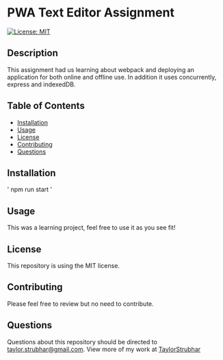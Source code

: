 # PWA Text Editor Assignment

[![License: MIT](https://img.shields.io/badge/License-MIT-yellow.svg)](https://opensource.org/licenses/MIT)

## Description

This assignment had us learning about webpack and deploying an application for both online and offline use. In addition it uses concurrently, express and indexedDB.

## Table of Contents

* [Installation](#installation)
* [Usage](#usage)
* [License](#license)
* [Contributing](#contributing)
* [Questions](#questions)

## Installation
'
npm run start
'
## Usage

This was a learning project, feel free to use it as you see fit!

## License

This repository is using the MIT license.

## Contributing

Please feel free to review but no need to contribute.

## Questions

Questions about this repository should be directed to [taylor.strubhar@gmail.com](mailto:taylor.strubhar@gmail.com). View more of my work at [TaylorStrubhar](https://github.com/TaylorStrubhar)

